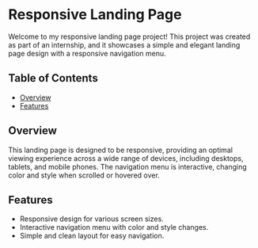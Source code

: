 # Responsive Landing Page

Welcome to my responsive landing page project! This project was created as part of an internship, and it showcases a simple and elegant landing page design with a responsive navigation menu.

## Table of Contents

- [Overview](#overview)
- [Features](#features)

## Overview

This landing page is designed to be responsive, providing an optimal viewing experience across a wide range of devices, including desktops, tablets, and mobile phones. The navigation menu is interactive, changing color and style when scrolled or hovered over.

## Features

- Responsive design for various screen sizes.
- Interactive navigation menu with color and style changes.
- Simple and clean layout for easy navigation.


